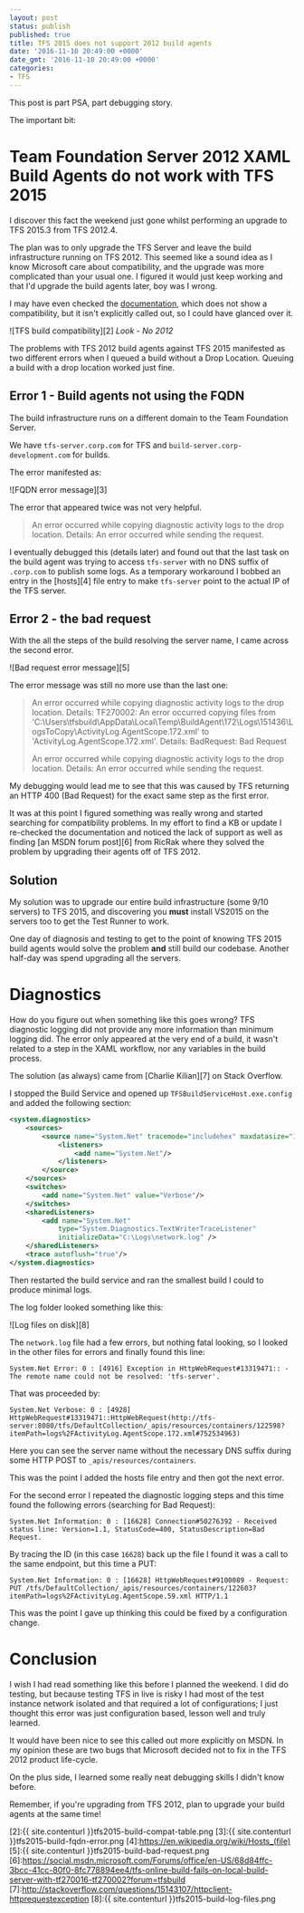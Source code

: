 ```yaml
---
layout: post
status: publish
published: true
title: TFS 2015 does not support 2012 build agents
date: '2016-11-10 20:49:00 +0000'
date_gmt: '2016-11-10 20:49:00 +0000'
categories:
- TFS
---
```


This post is part PSA, part debugging story.

The important bit:

# Team Foundation Server 2012 XAML Build Agents do not work with TFS 2015

I discover this fact the weekend just gone whilst performing an upgrade to TFS 2015.3 from TFS 2012.4.

The plan was to only upgrade the TFS Server and leave the build infrastructure running on TFS 2012.
This seemed like a sound idea as I know Microsoft care about compatibility, and the upgrade was more complicated
than your usual one. I figured it would just keep working and that I'd upgrade the build agents later, boy was I wrong.

I may have even checked the [documentation][1], which does not show a compatibility, but it isn't explicitly called out,
so I could have glanced over it.

![TFS build compatibility][2]
*Look - No 2012*

The problems with TFS 2012 build agents against TFS 2015 manifested as two different errors when I queued a build without a Drop Location.
Queuing a build with a drop location worked just fine.

## Error 1 - Build agents not using the FQDN

The build infrastructure runs on a different domain to the Team Foundation Server.

We have `tfs-server.corp.com` for TFS and `build-server.corp-development.com` for builds.

The error manifested as:

![FQDN error message][3]

The error that appeared twice was not very helpful.

 > An error occurred while copying diagnostic activity logs to the drop location. Details: An error occurred while sending the request.

I eventually debugged this (details later) and found out that the last task on the build agent
was trying to access `tfs-server` with no DNS suffix of `.corp.com` to publish some logs.
As a temporary workaround I bobbed an entry in the [hosts][4] file entry to make `tfs-server` point to the actual IP of the TFS server.

## Error 2 - the bad request

With the all the steps of the build resolving the server name, I came across the second error.

![Bad request error message][5]

The error message was still no more use than the last one:

 > An error occurred while copying diagnostic activity logs to the drop location. Details: TF270002: An error occurred copying files from 'C:\Users\tfsbuild\AppData\Local\Temp\BuildAgent\172\Logs\151436\LogsToCopy\ActivityLog.AgentScope.172.xml' to 'ActivityLog.AgentScope.172.xml'. Details: BadRequest: Bad Request
 >
 > An error occurred while copying diagnostic activity logs to the drop location. Details: An error occurred while sending the request.

My debugging would lead me to see that this was caused by TFS returning an HTTP 400 (Bad Request) for the exact same step as the first error.

It was at this point I figured something was really wrong and started searching for compatibility problems. In my effort to find a KB
or update I re-checked the documentation and noticed the lack of support as well as finding [an MSDN forum post][6] from RicRak where they
solved the problem by upgrading their agents off of TFS 2012.

## Solution

My solution was to upgrade our entire build infrastructure (some 9/10 servers) to TFS 2015, and discovering you **must** install VS2015 on
the servers too to get the Test Runner to work.

One day of diagnosis and testing to get to the point of knowing TFS 2015 build agents would solve the problem **and** still build our codebase.
Another half-day was spend upgrading all the servers.

# Diagnostics

How do you figure out when something like this goes wrong? TFS diagnostic logging did not provide any more information than minimum logging did.
The error only appeared at the very end of a build, it wasn't related to a step in the XAML workflow, nor any variables in the build process.

The solution (as always) came from [Charlie Kilian][7] on Stack Overflow.

I stopped the Build Service and opened up `TFSBuildServiceHost.exe.config` and added the following section:

```xml
<system.diagnostics>
    <sources>
        <source name="System.Net" tracemode="includehex" maxdatasize="1024">
            <listeners>
                <add name="System.Net"/>
            </listeners>
        </source>
    </sources>
    <switches>
        <add name="System.Net" value="Verbose"/>
    </switches>
    <sharedListeners>
        <add name="System.Net"
            type="System.Diagnostics.TextWriterTraceListener"
            initializeData="C:\Logs\network.log" />
    </sharedListeners>
    <trace autoflush="true"/>
</system.diagnostics>
```

Then restarted the build service and ran the smallest build I could to produce minimal logs.

The log folder looked something like this:

![Log files on disk][8]

The `network.log` file had a few errors, but nothing fatal looking, so I looked in the other files for errors and finally found this line:

```plain
System.Net Error: 0 : [4916] Exception in HttpWebRequest#13319471:: - The remote name could not be resolved: 'tfs-server'.
```

That was proceeded by:

```plain
System.Net Verbose: 0 : [4928] HttpWebRequest#13319471::HttpWebRequest(http://tfs-server:8080/tfs/DefaultCollection/_apis/resources/containers/122598?itemPath=logs%2FActivityLog.AgentScope.172.xml#752534963)
```

Here you can see the server name without the necessary DNS suffix during some HTTP POST to `_apis/resources/containers`.

This was the point I added the hosts file entry and then got the next error.

For the second error I repeated the diagnostic logging steps and this time found the following errors (searching for Bad Request):

```plain
System.Net Information: 0 : [16628] Connection#50276392 - Received status line: Version=1.1, StatusCode=400, StatusDescription=Bad Request.
```

By tracing the ID (in this case `16628`) back up the file I found it was a call to the same endpoint, but this time a PUT:

```plain
System.Net Information: 0 : [16628] HttpWebRequest#9100089 - Request: PUT /tfs/DefaultCollection/_apis/resources/containers/122603?itemPath=logs%2FActivityLog.AgentScope.59.xml HTTP/1.1
```

This was the point I gave up thinking this could be fixed by a configuration change.

# Conclusion

I wish I had read something like this before I planned the weekend. I did do testing, but because testing TFS in live is risky I had most of the
test instance network isolated and that required a lot of configurations; I just thought this error was just configuration based, lesson well and 
truly learned.

It would have been nice to see this called out more explicitly on MSDN. In my opinion these are two bugs that Microsoft decided not to fix
in the TFS 2012 product life-cycle.

On the plus side, I learned some really neat debugging skills I didn't know before.

Remember, if you're upgrading from TFS 2012, plan to upgrade your build agents at the same time!

 [1]:https://www.visualstudio.com/en-us/docs/setup-admin/requirements
 [2]:{{ site.contenturl }}tfs2015-build-compat-table.png
 [3]:{{ site.contenturl }}tfs2015-build-fqdn-error.png
 [4]:https://en.wikipedia.org/wiki/Hosts_(file)
 [5]:{{ site.contenturl }}tfs2015-build-bad-request.png
 [6]:https://social.msdn.microsoft.com/Forums/office/en-US/68d84ffc-3bcc-41cc-80f0-8fc778894ee4/tfs-online-build-fails-on-local-build-server-with-tf270016-tf270002?forum=tfsbuild
 [7]:http://stackoverflow.com/questions/15143107/httpclient-httprequestexception
 [8]:{{ site.contenturl }}tfs2015-build-log-files.png